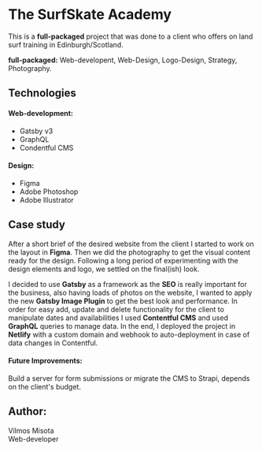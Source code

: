 # The SurfSkate Academy

This is a **full-packaged**  project that was done to a client who offers on land surf training in Edinburgh/Scotland.

**full-packaged:** Web-developent, Web-Design, Logo-Design, Strategy, Photography.


## Technologies

#### Web-development:

- Gatsby v3
- GraphQL
- Condentful CMS

#### Design:

- Figma
- Adobe Photoshop
- Adobe Illustrator



## Case study

After a short brief of the desired website from the client I started to work on the layout in **Figma**.  Then we did the photography to get the visual content ready for the design. Following a long period of experimenting with the design elements and logo, we settled on the final(ish) look. 

I decided to use **Gatsby** as a framework as the **SEO** is really important for the business, also having loads of photos on the website, I wanted to apply the new **Gatsby Image Plugin** to get the best look and performance.
In order for easy add, update and delete functionality for the client to manipulate dates and availabilities I used **Contentful CMS** and used **GraphQL** queries to manage data. In the end, I deployed the project in **Netlify** with a custom domain and webhook to auto-deployment in case of data changes in Contentful.

#### Future Improvements:

Build a server for form submissions or migrate the CMS to Strapi, depends on the client's budget.

## Author:

Vilmos Misota \
Web-developer



